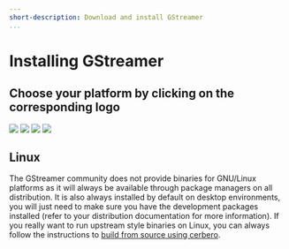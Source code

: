 ```yaml
---
short-description: Download and install GStreamer
...
```


#  Installing GStreamer

## Choose your platform by clicking on the corresponding logo

[![](images/mac.png)](installing/on-mac-osx.md)
[![](images/windows.png)](installing/on-windows.md)
[![](images/android.png)](installing/for-android-development.md)
[![](images/ios.jpeg)](installing/for-ios-development.md)

## Linux

The GStreamer community does not provide binaries for GNU/Linux
platforms as it will always be available through package managers on
all distribution. It is also always installed by default on desktop
environments, you will just need to make sure you have the development
packages installed (refer to your distribution documentation for more
information). If you really want to run upstream style binaries on
Linux, you can always follow the instructions to [build from source
using cerbero](installing/building-from-source-using-cerbero.md).
